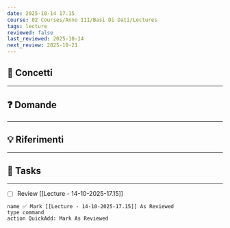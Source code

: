 ```yaml
---
date: 2025-10-14 17.15
course: 02 Courses/Anno III/Basi Di Dati/Lectures
tags: lecture
reviewed: false
last_reviewed: 2025-10-14
next_review: 2025-10-21
---
```

## 🧠 Concetti
---

## ❓ Domande
---

## 💡 Riferimenti
---

## 🧩 Tasks
---
+ [ ] Review [[Lecture - 14-10-2025-17.15]]

```button 
name ✅ Mark [[Lecture - 14-10-2025-17.15]] As Reviewed 
type command 
action QuickAdd: Mark As Reviewed
```
